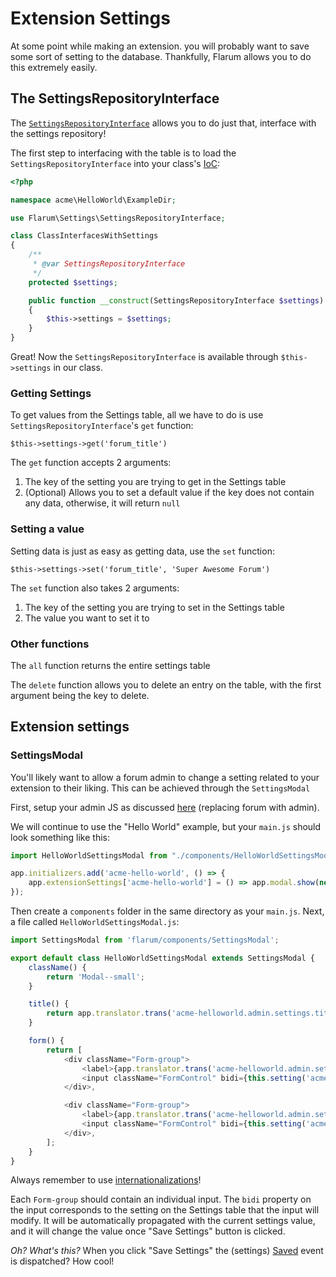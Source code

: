 # Extension Settings

At some point while making an extension. you will probably want to save some sort of setting to the database. Thankfully, Flarum allows you to do this extremely easily.

## The SettingsRepositoryInterface

The [`SettingsRepositoryInterface`](https://github.com/flarum/core/blob/master/src/Settings/SettingsRepositoryInterface.php) allows you to do just that, interface with the settings repository!

The first step to interfacing with the table is to load the `SettingsRepositoryInterface` into your class's [IoC](https://laravel.com/docs/4.2/ioc):

```php
<?php

namespace acme\HelloWorld\ExampleDir;

use Flarum\Settings\SettingsRepositoryInterface;

class ClassInterfacesWithSettings
{
    /**
     * @var SettingsRepositoryInterface
     */
    protected $settings;

    public function __construct(SettingsRepositoryInterface $settings)
    {
        $this->settings = $settings;
    }
}
```

Great! Now the `SettingsRepositoryInterface` is available through `$this->settings` in our class.

### Getting Settings

To get values from the Settings table, all we have to do is use `SettingsRepositoryInterface`'s `get` function:

`$this->settings->get('forum_title')`

The `get` function accepts 2 arguments:

1. The key of the setting you are trying to get in the Settings table
2. (Optional) Allows you to set a default value if the key does not contain any data, otherwise, it will return `null`

### Setting a value

Setting data is just as easy as getting data, use the `set` function:

`$this->settings->set('forum_title', 'Super Awesome Forum')`

The `set` function also takes 2 arguments:

1. The key of the setting you are trying to set in the Settings table
2. The value you want to set it to

### Other functions

The `all` function returns the entire settings table

The `delete` function allows you to delete an entry on the table, with the first argument being the key to delete.

## Extension settings

### SettingsModal

You'll likely want to allow a forum admin to change a setting related to your extension to their liking. This can be achieved through the `SettingsModal`

First, setup your admin JS as discussed [here](index.md#environment-setup) (replacing forum with admin).

We will continue to use the "Hello World" example, but your `main.js` should look something like this:

```js
import HelloWorldSettingsModal from "./components/HelloWorldSettingsModal";

app.initializers.add('acme-hello-world', () => {
    app.extensionSettings['acme-hello-world'] = () => app.modal.show(new HelloWorldSettingsModal());
});
```

Then create a `components` folder in the same directory as your `main.js`. Next, a file called `HelloWorldSettingsModal.js`:

```js
import SettingsModal from 'flarum/components/SettingsModal';

export default class HelloWorldSettingsModal extends SettingsModal {
    className() {
        return 'Modal--small';
    }

    title() {
        return app.translator.trans('acme-helloworld.admin.settings.title');
    }

    form() {
        return [
            <div className="Form-group">
                <label>{app.translator.trans('acme-helloworld.admin.settings.firstSetting')}</label>
                <input className="FormControl" bidi={this.setting('acme.helloworld.firstSetting')}/>
            </div>,

            <div className="Form-group">
                <label>{app.translator.trans('acme-helloworld.admin.settings.secondSetting')}</label>
                <input className="FormControl" bidi={this.setting('acme.helloworld.secondSetting')}/>
            </div>,
        ];
    }
}
```

Always remember to use [internationalizations](internationalization.md)!

Each `Form-group` should contain an individual input. The `bidi` property on the input corresponds to the setting on the Settings table that the input will modify. It will be automatically propagated with the current settings value, and it will change the value once "Save Settings" button is clicked.

*Oh? What's this?* When you click "Save Settings" the (settings) [Saved](https://github.com/flarum/core/blob/master/src/Settings/Event/Saved.php) event is dispatched? How cool!
